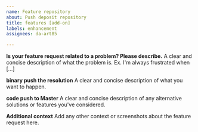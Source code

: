 ```yaml
---
name: Feature repository
about: Push deposit repository
title: features [add-on]
labels: enhancement
assignees: da-art85

---
```


**Is your feature request related to a problem? Please describe.**
A clear and concise description of what the problem is. Ex. I'm always frustrated when [...]

**binary push the resolution**
A clear and concise description of what you want to happen.


**code push to Master**
A clear and concise description of any alternative solutions or features you've considered.

**Additional context**
Add any other context or screenshots about the feature request here.

